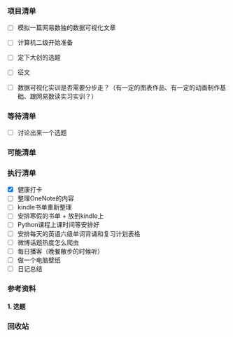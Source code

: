 ### 项目清单

- [ ] 模拟一篇网易数独的数据可视化文章

- [ ] 计算机二级开始准备

- [ ] 定下大创的选题

- [ ] 征文

- [ ] 数据可视化实训是否需要分步走？（有一定的图表作品、有一定的动画制作基础、跟网易数读实习实训？）

  

### 等待清单

- [ ] 讨论出来一个选题

  

### 可能清单



### 执行清单

- [x] 健康打卡
- [ ] 整理OneNote的内容
- [ ] kindle书单重新整理
- [ ] 安排寒假的书单 + 放到kindle上
- [ ] Python课程上课时间等安排好
- [ ] 安排每天的英语六级单词背诵和复习计划表格
- [ ] 微博话题热度怎么爬虫
- [ ] 每日播客（晚餐散步的时候听）
- [ ] 做一个电脑壁纸
- [ ] 日记总结

### 参考资料

#### 1. 选题



### 回收站

